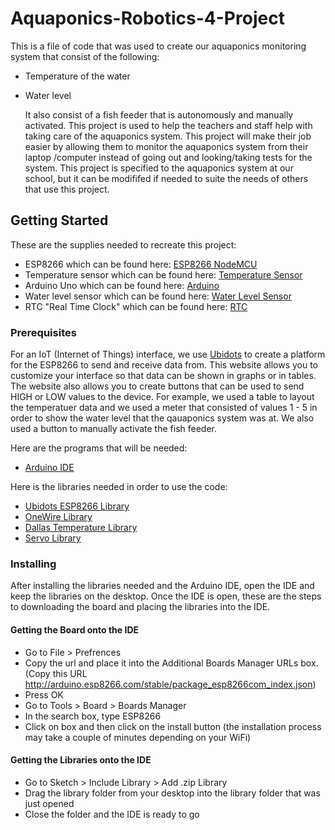# Aquaponics-Robotics-4-Project
This is a file of code that was used to create our aquaponics monitoring system that consist of the following:
* Temperature of the water
* Water level

  It also consist of a fish feeder that is autonomously and manually activated. This project is used to help the teachers and staff
help with taking care of the aquaponics system. This project will make their job easier by allowing them to monitor the aquaponics
system from their laptop /computer instead of going out and looking/taking tests for the system. This project is  specified
to the aquaponics system at our school, but it can be modififed if needed to suite the needs of others that use this project. 
## Getting Started
These are the supplies needed to recreate this project:
* ESP8266 which can be found here: [ESP8266 NodeMCU]( https://www.amazon.com/HiLetgo-Version-NodeMCU-Internet-Development/dp/B010O1G1ES/ref=sr_1_3?s=electronics&ie=UTF8&qid=1505504360&sr=1-3&keywords=esp8266)
* Temperature sensor which can be found here: [Temperature Sensor](https://www.sparkfun.com/products/11050)
* Arduino Uno which can be found here: [Arduino](https://www.amazon.com/MakerBest-Quality-Compatible-ATmega328P-Development/dp/B00Q6ZW4NO/ref=sr_1_7?s=electronics&ie=UTF8&qid=1505504649&sr=1-7&keywords=arduino+uno)
* Water level sensor which can be found here: [Water Level Sensor](https://www.amazon.com/uxcell-Pieces-ZP4510-Vertical-Switches/dp/B00FHAEBIA/ref=sr_1_3?s=industrial&ie=UTF8&qid=1505504811&sr=1-3&keywords=float+sensor)
* RTC "Real Time Clock" which can be found here: [RTC](https://www.amazon.com/DS3231-AT24C32-module-precision-Arduino/dp/B00HCB7VYS)

### Prerequisites
  For an IoT (Internet of Things) interface, we use [Ubidots](https://ubidots.com/) to create a platform for the ESP8266 to send and receive
data from. This website allows you to customize your interface so that data can be shown in graphs or in tables. The website also allows you
to create  buttons that can be used to send HIGH or LOW values to the device. For example, we used a table to layout the temperatuer data
and we used a meter that consisted of values 1 - 5 in order to show the water level that the qauaponics system was at. We also used a button
to manually activate the fish feeder.

Here are the programs that will be needed:
* [Arduino IDE](https://www.google.com/url?sa=t&rct=j&q=&esrc=s&source=web&cd=1&cad=rja&uact=8&ved=0ahUKEwio8JOU_afWAhWGvLwKHVbQChoQFgglMAA&url=https%3A%2F%2Fwww.arduino.cc%2Fen%2FMain%2FSoftware&usg=AFQjCNHz_7o9OaPrjA55KOEPASoC8HSgK)

Here is the libraries needed in order to use the code:
* [Ubidots ESP8266 Library](https://github.com/ubidots/ubidots-esp8266-serial/archive/master.zip)
* [OneWire Library](https://github.com/PaulStoffregen/OneWire)
* [Dallas Temperature Library](https://github.com/milesburton/Arduino-Temperature-Control-Library)
* [Servo Library](https://github.com/arduino-libraries/Servo)

### Installing
After installing the libraries needed and the Arduino IDE, open the IDE and keep the libraries on the desktop. Once the IDE is open, these are the steps to downloading the board and placing the libraries into the IDE. 
#### Getting the Board onto the IDE
* Go to File > Prefrences
* Copy the url and place it into the Additional Boards Manager URLs box.                                                                   (Copy this URL http://arduino.esp8266.com/stable/package_esp8266com_index.json)
* Press OK 
* Go to Tools > Board > Boards Manager 
* In the search box, type ESP8266
* Click on box and then click on the install button (the installation process may take a couple of minutes depending on your WiFi)
#### Getting the Libraries onto the IDE
* Go to Sketch > Include Library > Add .zip Library
* Drag the library folder from your desktop into the library folder that was just opened 
* Close the folder and the IDE is ready to go


